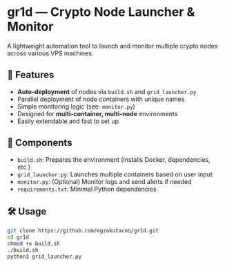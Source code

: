 # gr1d — Crypto Node Launcher & Monitor

A lightweight automation tool to launch and monitor multiple crypto nodes across various VPS machines.

## 🚀 Features

- **Auto-deployment** of nodes via `build.sh` and `grid_launcher.py`
- Parallel deployment of node containers with unique names
- Simple monitoring logic (see: `monitor.py`)
- Designed for **multi-container, multi-node** environments
- Easily extendable and fast to set up

## 🧱 Components

- `build.sh`: Prepares the environment (installs Docker, dependencies, etc.)
- `grid_launcher.py`: Launches multiple containers based on user input
- `monitor.py`: (Optional) Monitor logs and send alerts if needed
- `requirements.txt`: Minimal Python dependencies

## 🛠️ Usage

```bash
git clone https://github.com/egzakutacno/gr1d.git
cd gr1d
chmod +x build.sh
./build.sh
python3 grid_launcher.py
